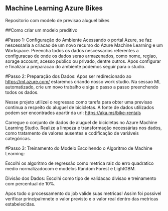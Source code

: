 ## Machine Learning Azure Bikes
Repositorio com modelo de previsao aluguel bikes

##Como criar um modelo preditivo 

#Passo 1: Configuração do Ambiente
Acessando o portal Azure, se faz nescessaria a criacao de um novo recurso do Azure Machine Learning e um Workspace. Preencha todos os dados nescessarios referentes a configuracao de onde os dados serao armazenados, como nome, regiao, sorage account, acesso publico ou privado, dentre outros. Apos configurar e finalizar a preparacao do ambiente podemos seguir para o studio.

#Passo 2: Preparação dos Dados:
Apos ser redirecionado ao https://ml.azure.com/ estaremos criando nosso work studio.
Na sessao ML automatizado, crie um novo trabalho e siga o passo a passo preenchendo todos os dados.

Nesse projeto utilizei o regressao como tarefa para obter uma previsao continua a respeito do aluguel de bicicletas. 
A fonte de dados utilizados podem ser encontrados apartir da url: https://aka.ms/bike-rentals

Carregue o conjunto de dados de aluguel de bicicletas no Azure Machine Learning Studio.
Realize a limpeza e transformação necessárias nos dados, como tratamento de valores ausentes e codificação de variáveis categóricas.

#Passo 3: Treinamento do Modelo
Escolhendo o Algoritmo de Machine Learning:

Escolhi os algoritmo de regressão como metrica raiz do erro quadratico medio normalizadocom e modelos Random Forest e LightGBM.

Divisão dos Dados:
Escolhi como tipo de validacao divisao e treinamento com percentual de 10%.

Apos todo o processamento do job valide suas metricas! Assim foi possivel verificar principalmnete o valor previsto e o valor real dentro das metricas estabelecidas.

